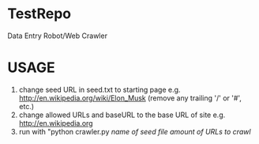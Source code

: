 # TestRepo
Data Entry Robot/Web Crawler

# USAGE
1. change seed URL in seed.txt to starting page e.g. http://en.wikipedia.org/wiki/Elon_Musk (remove any trailing '/' or '#', etc.)
2. change allowed URLs and baseURL to the base URL of site e.g. http://en.wikipedia.org
3. run with "python crawler.py *name of seed file* *amount of URLs to crawl*






















